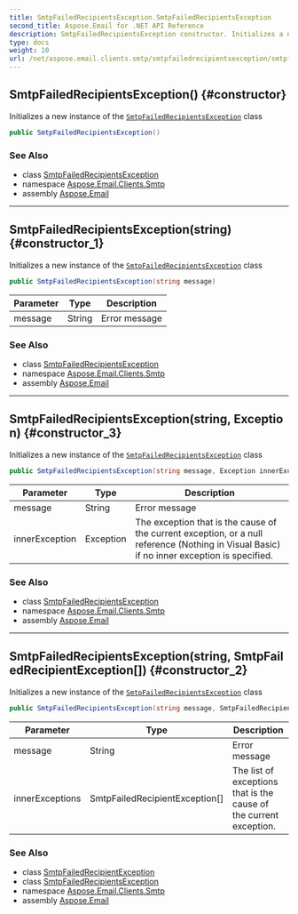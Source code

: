 ```yaml
---
title: SmtpFailedRecipientsException.SmtpFailedRecipientsException
second_title: Aspose.Email for .NET API Reference
description: SmtpFailedRecipientsException constructor. Initializes a new instance of the SmtpFailedRecipientsException class
type: docs
weight: 10
url: /net/aspose.email.clients.smtp/smtpfailedrecipientsexception/smtpfailedrecipientsexception/
---
```

## SmtpFailedRecipientsException() {#constructor}

Initializes a new instance of the [`SmtpFailedRecipientsException`](../) class

```csharp
public SmtpFailedRecipientsException()
```

### See Also

* class [SmtpFailedRecipientsException](../)
* namespace [Aspose.Email.Clients.Smtp](../../smtpfailedrecipientsexception/)
* assembly [Aspose.Email](../../../)

---

## SmtpFailedRecipientsException(string) {#constructor_1}

Initializes a new instance of the [`SmtpFailedRecipientsException`](../) class

```csharp
public SmtpFailedRecipientsException(string message)
```

| Parameter | Type | Description |
| --- | --- | --- |
| message | String | Error message |

### See Also

* class [SmtpFailedRecipientsException](../)
* namespace [Aspose.Email.Clients.Smtp](../../smtpfailedrecipientsexception/)
* assembly [Aspose.Email](../../../)

---

## SmtpFailedRecipientsException(string, Exception) {#constructor_3}

Initializes a new instance of the [`SmtpFailedRecipientsException`](../) class

```csharp
public SmtpFailedRecipientsException(string message, Exception innerException)
```

| Parameter | Type | Description |
| --- | --- | --- |
| message | String | Error message |
| innerException | Exception | The exception that is the cause of the current exception, or a null reference (Nothing in Visual Basic) if no inner exception is specified. |

### See Also

* class [SmtpFailedRecipientsException](../)
* namespace [Aspose.Email.Clients.Smtp](../../smtpfailedrecipientsexception/)
* assembly [Aspose.Email](../../../)

---

## SmtpFailedRecipientsException(string, SmtpFailedRecipientException[]) {#constructor_2}

Initializes a new instance of the [`SmtpFailedRecipientsException`](../) class

```csharp
public SmtpFailedRecipientsException(string message, SmtpFailedRecipientException[] innerExceptions)
```

| Parameter | Type | Description |
| --- | --- | --- |
| message | String | Error message |
| innerExceptions | SmtpFailedRecipientException[] | The list of exceptions that is the cause of the current exception. |

### See Also

* class [SmtpFailedRecipientException](../../smtpfailedrecipientexception/)
* class [SmtpFailedRecipientsException](../)
* namespace [Aspose.Email.Clients.Smtp](../../smtpfailedrecipientsexception/)
* assembly [Aspose.Email](../../../)


